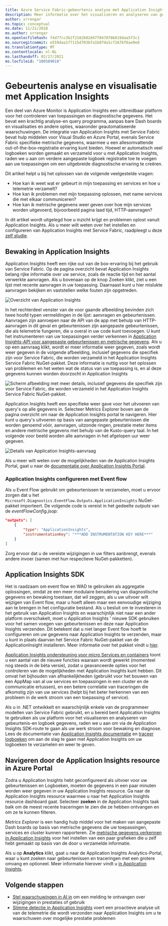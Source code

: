 ```yaml
---
title: Azure Service Fabric-gebeurtenis analyse met Application Insights
description: Meer informatie over het visualiseren en analyseren van gebeurtenissen met Application Insights voor het bewaken en diagnosticeren van Azure Service Fabric-clusters.
author: srrengar
ms.topic: conceptual
ms.date: 11/21/2018
ms.author: srrengar
ms.openlocfilehash: f4d77cc3b2f2182b02d47f047070b819daa5f3c1
ms.sourcegitcommit: e559daa1f7115d703bfa1b87da1cf267bf6ae9e8
ms.translationtype: MT
ms.contentlocale: nl-NL
ms.lasthandoff: 02/17/2021
ms.locfileid: "100589018"
---
```

# <a name="event-analysis-and-visualization-with-application-insights"></a>Gebeurtenis analyse en visualisatie met Application Insights

Een deel van Azure Monitor is Application Insights een uitbreidbaar platform voor het controleren van toepassingen en diagnostische gegevens. Het bevat een krachtig analyse-en query programma, aanpas bare Dash boards en visualisaties en andere opties, waaronder geautomatiseerde waarschuwingen. De integratie van Application Insights met Service Fabric bevat hulp middelen voor Visual Studio en Azure Portal, evenals Service Fabric specifieke metrische gegevens, waarmee u een allesomvattende out-of-the-box-registratie ervaring kunt bieden. Hoewel er automatisch veel logboeken worden gemaakt en verzameld voor u met Application Insights, raden we u aan om verdere aangepaste logboek registratie toe te voegen aan uw toepassingen om een uitgebreide diagnostische ervaring te creëren.

Dit artikel helpt u bij het oplossen van de volgende veelgestelde vragen:

* Hoe kan ik weet wat er gebeurt in mijn toepassing en services en hoe u telemetrie verzamelt?
* Hoe kan ik problemen met mijn toepassing oplossen, met name services die met elkaar communiceren?
* Hoe kan ik metrische gegevens weer geven over hoe mijn services worden uitgevoerd, bijvoorbeeld pagina laad tijd, HTTP-aanvragen?

In dit artikel wordt uitgelegd hoe u inzicht krijgt en problemen oplost vanuit Application Insights. Als u meer wilt weten over het instellen en configureren van Application Insights met Service Fabric, raadpleegt u deze [zelf studie](service-fabric-tutorial-monitoring-aspnet.md).

## <a name="monitoring-in-application-insights"></a>Bewaking in Application Insights

Application Insights heeft een rijke out van de box-ervaring bij het gebruik van Service Fabric. Op de pagina overzicht bevat Application Insights belang rijke informatie over uw service, zoals de reactie tijd en het aantal verwerkte aanvragen. Als u bovenaan op de knop Zoeken klikt, ziet u een lijst met recente aanvragen in uw toepassing. Daarnaast kunt u hier mislukte aanvragen bekijken en vaststellen welke fouten zijn opgetreden.

![Overzicht van Application Insights](media/service-fabric-diagnostics-event-analysis-appinsights/ai-overview.png)

In het rechterdeel venster van de voor gaande afbeelding bevinden zich twee hoofd typen vermeldingen in de lijst: aanvragen en gebeurtenissen. Aanvragen zijn aanroepen naar de API van de app met behulp van HTTP-aanvragen in dit geval en gebeurtenissen zijn aangepaste gebeurtenissen, die als telemetrie fungeren, die u overal in uw code kunt toevoegen. U kunt het instrumenteren van uw toepassingen verder verkennen in [Application Insights-API voor aangepaste gebeurtenissen en metrische gegevens](../azure-monitor/app/api-custom-events-metrics.md). Als u op een aanvraag klikt, wordt er meer informatie weer gegeven, zoals wordt weer gegeven in de volgende afbeelding, inclusief gegevens die specifiek zijn voor Service Fabric, die worden verzameld in het Application Insights Service Fabric NuGet-pakket. Deze informatie is nuttig voor het oplossen van problemen en het weten wat de status van uw toepassing is, en al deze gegevens kunnen worden doorzocht in Application Insights

![Scherm afbeelding met meer details, inclusief gegevens die specifiek zijn voor Service Fabric, die worden verzameld in het Application Insights Service Fabric NuGet-pakket.](media/service-fabric-diagnostics-event-analysis-appinsights/ai-request-details.png)

Application Insights heeft een specifieke weer gave voor het uitvoeren van query's op alle gegevens in. Selecteer Metrics Explorer boven aan de pagina overzicht om naar de Application Insights portal te navigeren. Hier kunt u query's uitvoeren op basis van aangepaste gebeurtenissen die worden genoemd vóór, aanvragen, uitzonde ringen, prestatie meter items en andere metrische gegevens met behulp van de Kusto-query taal. In het volgende voor beeld worden alle aanvragen in het afgelopen uur weer gegeven.

![Details van Application Insights-aanvraag](media/service-fabric-diagnostics-event-analysis-appinsights/ai-metrics-explorer.png)

Als u meer wilt weten over de mogelijkheden van de Application Insights Portal, gaat u naar de [documentatie over Application Insights Portal](../azure-monitor/app/overview-dashboard.md).

### <a name="configuring-application-insights-with-eventflow"></a>Application Insights configureren met Event flow

Als u Event Flow gebruikt om gebeurtenissen te verzamelen, moet u ervoor zorgen dat u het `Microsoft.Diagnostics.EventFlow.Outputs.ApplicationInsights` NuGet-pakket importeert. De volgende code is vereist in het gedeelte *outputs* van de *eventFlowConfig.jsop*:

```json
"outputs": [
    {
        "type": "ApplicationInsights",
        "instrumentationKey": "***ADD INSTRUMENTATION KEY HERE***"
    }
]
```

Zorg ervoor dat u de vereiste wijzigingen in uw filters aanbrengt, evenals andere invoer (samen met hun respectieve NuGet-pakketten).

## <a name="application-insights-sdk"></a>Application Insights SDK

Het is raadzaam om event flow en WAD te gebruiken als aggregatie oplossingen, omdat ze een meer modulaire benadering van diagnostische gegevens en bewaking toestaan, dat wil zeggen, als u uw uitvoer wilt wijzigen van Event flow, maar u hoeft alleen maar een eenvoudige wijziging aan te brengen in het configuratie bestand. Als u besluit om te investeren in het gebruik van Application Insights en waarschijnlijk niet naar een ander platform overschakelt, moet u Application Insights ' nieuwe SDK gebruiken voor het samen voegen van gebeurtenissen en deze naar Application Insights verzenden. Dit betekent dat u niet langer Event flow hoeft te configureren om uw gegevens naar Application Insights te verzenden, maar u kunt in plaats daarvan het Service Fabric NuGet-pakket van de ApplicationInsight installeren. Meer informatie over het pakket vindt u [hier](https://github.com/Microsoft/ApplicationInsights-ServiceFabric).

[Application Insights ondersteuning voor micro Services en containers](https://azure.microsoft.com/blog/app-insights-microservices/) toont u een aantal van de nieuwe functies waaraan wordt gewerkt (momenteel nog steeds in de bèta versie), zodat u geavanceerde opties voor het controleren van de mogelijkheden met Application Insights kunt hebben. Dit omvat het bijhouden van afhankelijkheden (gebruikt voor het bouwen van een AppMap van al uw services en toepassingen in een cluster en de communicatie ertussen), en een betere correlatie van traceringen die afkomstig zijn van uw services (helpt bij het beter herkennen van een probleem in de werk stroom van een toepassing of service).

Als u in .NET ontwikkelt en waarschijnlijk enkele van de programmeer modellen van Service Fabric gebruikt, en u bereid bent Application Insights te gebruiken als uw platform voor het visualiseren en analyseren van gebeurtenis-en logboek gegevens, raden we u aan om via de Application Insights SDK-route te gaan als uw werk stroom voor bewaking en diagnose. Lees de documentatie van [Application Insights documentatie](../azure-monitor/azure-monitor-app-hub.yml) en [traceer logboeken](../azure-monitor/app/asp-net-trace-logs.md) om aan de slag te gaan met Application Insights om uw logboeken te verzamelen en weer te geven.

## <a name="navigating-the-application-insights-resource-in-azure-portal"></a>Navigeren door de Application Insights resource in Azure Portal

Zodra u Application Insights hebt geconfigureerd als uitvoer voor uw gebeurtenissen en Logboeken, moeten de gegevens in een paar minuten worden weer gegeven in uw Application Insights resource. Ga naar de Application Insights resource waarmee u naar het Application Insights resource dashboard gaat. Selecteer **zoeken** in de Application Insights taak balk om de meest recente traceringen te zien die ze hebben ontvangen en om ze te kunnen filteren.

*Metrics Explorer* is een handig hulp middel voor het maken van aangepaste Dash boards op basis van metrische gegevens die uw toepassingen, services en cluster kunnen rapporteren. Zie [metrische gegevens verkennen in Application Insights](../azure-monitor/essentials/metrics-charts.md) voor het instellen van een paar grafieken die u zelf hebt gemaakt op basis van de door u verzamelde informatie.

Als u op **Analytics** klikt, gaat u naar de Application Insights Analytics-Portal, waar u kunt zoeken naar gebeurtenissen en traceringen met een grotere omvang en optioneel. Meer informatie hierover vindt u [in Application Insights](../azure-monitor/logs/log-query-overview.md).

## <a name="next-steps"></a>Volgende stappen

* [Stel waarschuwingen in AI in](../azure-monitor/alerts/alerts-log.md) om een melding te ontvangen over wijzigingen in prestaties of gebruik
* [Slimme detectie in Application Insights](../azure-monitor/app/proactive-diagnostics.md) voert een proactieve analyse uit van de telemetrie die wordt verzonden naar Application Insights om u te waarschuwen over mogelijke prestatie problemen
